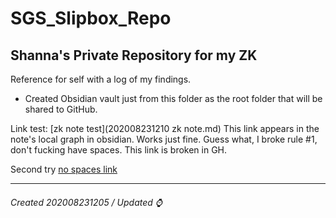 # SGS_Slipbox_Repo
## Shanna's Private Repository for my ZK

Reference for self with a log of my findings.

- Created Obsidian vault just from this folder as the root folder that will be shared to GitHub.

Link test:
[zk note test](202008231210 zk note.md)
This link appears in the note's local graph in obsidian. Works just fine. 
Guess what, I broke rule #1, don't fucking have spaces. This link is broken in GH.

Second try
[no spaces link](202008231216_link_to_me.md)


---

###### Created 202008231205 / Updated ⌚️